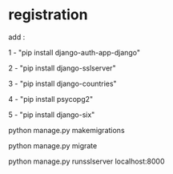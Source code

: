 # registration


add :

  1 - "pip install django-auth-app-django"
  
  2 - "pip install django-sslserver"
  
  3 - "pip install django-countries"
  
  4 - "pip install psycopg2"
  
  5 - "pip install django-six"
  
  python manage.py makemigrations
  
  python manage.py migrate
  
  python manage.py runsslserver localhost:8000
